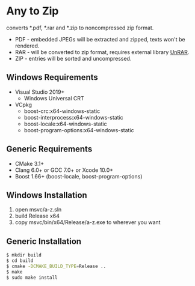 # Any to Zip

converts *.pdf, *.rar and *.zip to noncompressed zip format.

* PDF - embedded JPEGs will be extracted and zipped, texts won't be rendered.
* RAR - will be converted to zip format, requires external library [UnRAR](https://www.rarlab.com/rar_add.htm).
* ZIP - entries will be sorted and uncompressed.

## Windows Requirements
* Visual Studio 2019+
  * Windows Universal CRT
* VCpkg
  * boost-crc:x64-windows-static
  * boost-interprocess:x64-windows-static
  * boost-locale:x64-windows-static
  * boost-program-options:x64-windows-static

## Generic Requirements
* CMake 3.1+
* Clang 6.0+ or GCC 7.0+ or Xcode 10.0+
* Boost 1.66+ (boost-locale, boost-program-options)

## Windows Installation
1. open msvc/a-z.sln
2. build Release x64
3. copy msvc/bin/x64/Release/a-z.exe to wherever you want

## Generic Installation
```sh
$ mkdir build
$ cd build
$ cmake -DCMAKE_BUILD_TYPE=Release ..
$ make
$ sudo make install
```
